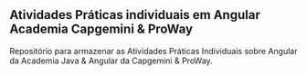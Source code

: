 # <h2>Atividades Práticas individuais em Angular Academia Capgemini & ProWay</h2>
Repositório para armazenar as Atividades Práticas Individuais sobre Angular da Academia Java &amp; Angular da Capgemini &amp; ProWay.
